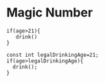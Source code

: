 # Magic Number
````
if(age>21){
   drink()
}
````

````
const int legalDrinkingAge=21;
if(age>legalDrinkingAge){
  drink();
}

````
